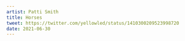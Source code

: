 ```yaml
---
artist: Patti Smith
title: Horses
tweet: https://twitter.com/yellowled/status/1410300209523998720
date: 2021-06-30
---
```

